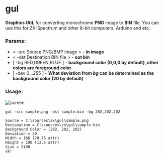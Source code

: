 # gul
**Graphics UtiL** for converting monochrome **PNG** image to **BIN** file.
You can use this for ZX-Spectrum and other 8-bit computers, Arduino and etc.

### Params:
* < -src Source PNG/BMP image > - **in image**
* < -dst Destination BIN file > - **out bin**
* [ -bg RED,GREEN,BLUE ] - **background color (0,0,0 by default), other colors are foreground color**
* [ -dev 0...255 ] - **What deviation from *bg* can be determined as the background color (20 by default)**

### Usage:
![screen](screen.png)
```
gul -src sample.png -dst sample.bin -bg 202,202,202

Source = C:\sources\zx\gul\sample.png
Destanation = C:\sources\zx\gul\sample.bin
Background Color = (202, 202, 202)
Deviation = 20
Width = 166 (20.75 attr)
Height = 100 (12.5 attr)
Size = 2100
ok!
```
